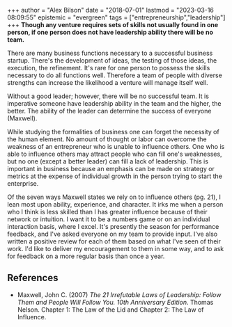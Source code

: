 +++
author = "Alex Bilson"
date = "2018-07-01"
lastmod = "2023-03-16 08:09:55"
epistemic = "evergreen"
tags = ["entrepreneurship","leadership"]
+++
**Though any venture requires sets of skills not usually found in one person, if one person does not have leadership ability there will be no team.**

There are many business functions necessary to a successful business startup.  There's the development of ideas, the testing of those ideas, the execution, the refinement.  It's rare for one person to possess the skills necessary to do all functions well.  Therefore a team of people with diverse strengths can increase the likelihood a venture will manage itself well.

Without a good leader; however, there will be no successful team.  It is imperative someone have leadership ability in the team and the higher, the better.  The ability of the leader can determine the success of everyone (Maxwell).

While studying the formalities of business one can forget the necessity of the human element.  No amount of thought or labor can overcome the weakness of an entrepreneur who is unable to influence others.  One who is able to influence others may attract people who can fill one's weaknesses, but no one (except a better leader) can fill a lack of leadership.  This is important in business because an emphasis can be made on strategy or metrics at the expense of individual growth in the person trying to start the enterprise.

Of the seven ways Maxwell states we rely on to influence others (pg. 21), I lean most upon ability, experience, and character.  It irks me when a person who I think is less skilled than I has greater influence because of their network or intuition.  I want it to be a numbers game or on an individual interaction basis, where I excel.  It's presently the season for performance feedback, and I've asked everyone on my team to provide input.  I've also written a positive review for each of them based on what I've seen of their work.  I'd like to deliver my encouragement to them in some way, and to ask for feedback on a more regular basis than once a year.

## References

- Maxwell, John C. (2007) _The 21 Irrefutable Laws of Leadership: Follow Them and People Will Follow You. 10th Anniversary Edition_. Thomas Nelson. Chapter 1: The Law of the Lid and Chapter 2: The Law of Influence.

